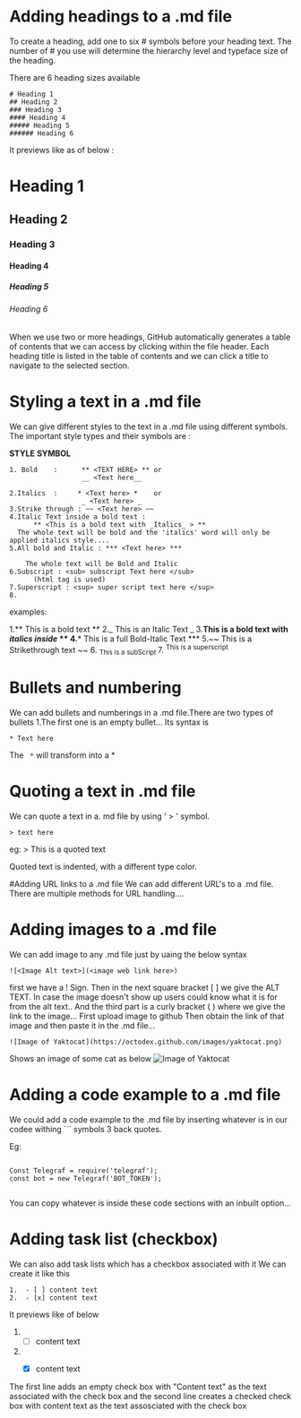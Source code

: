 # Adding headings to a .md file

To create a heading, add one to six # symbols before your heading text. The number of # you use will determine the hierarchy level and typeface size of the heading.

There are 6 heading sizes available
```
# Heading 1
## Heading 2
### Heading 3
#### Heading 4
##### Heading 5
###### Heading 6
```
It previews like as of below :
# Heading 1
## Heading 2
### Heading 3
#### Heading 4
##### Heading 5
###### Heading 6

When we use two or more headings, GitHub automatically generates a table of contents that we can access by clicking  within the file header. Each heading title is listed in the table of contents and we can click a title to navigate to the selected section.

# Styling a text in a .md file

We can give different styles to the text in a .md file using different symbols. The important style types and their symbols are :

  **STYLE**          **SYMBOL**
``` 
1. Bold    :      ** <TEXT HERE> ** or
                  __ <Text here__
              
2.Italics  :     * <Text here> *    or
                  _ <Text here> _
3.Strike through : ~~ <Text here> ~~
4.Italic Text inside a bold text :
      ** <This is a bold text with _Italics_ > **
  The whole text will be bold and the 'italics' word will only be applied italics style....
5.All bold and Italic : *** <Text here> ***

    The whole text will be Bold and Italic
6.Subscript : <sub> subscript Text here </sub>
      (html tag is used)
7.Superscript : <sup> super script text here </sup>
8.

```

examples:

1.** This is a bold text **
2._ This is an Italic Text _
3.**This is a bold text with _italics inside_ **
4.*** This is a full Bold-Italic Text ***
5.~~ This is a Strikethrough text ~~
6. <sub> This is a subScript </sub>
7. <sup> This is a superscript </sup>

# Bullets and numbering

We can add bullets and numberings in a .md file.There are two types of bullets
1.The first one is an empty bullet... Its syntax is
```
* Text here

```
The ```  * ``` will transform into a *

# Quoting a text in .md file
We can quote a text in a. md file by using ' > ' symbol.

``` 
> text here
```
eg: > This is a quoted text


Quoted text is indented, with a different type color.


#Adding URL links to a .md file
We can add different URL's to a .md file. There are multiple methods for URL handling....










# Adding images to a .md file
We can add image to any .md file just by uaing the below syntax
```
![<Image Alt text>](<image web link here>)
```

first we have a ! Sign. Then in the next square bracket [ ] we give the ALT TEXT.
In case the  image doesn't show up users could know what it is for from the alt text..
And the third part is a curly bracket ( ) where we give the link to the image... First upload image to github
Then obtain the link of that image and then paste it in the .md file...
``` 
![Image of Yaktocat](https://octodex.github.com/images/yaktocat.png)
``` 
Shows an image of some cat as below
![Image of Yaktocat](https://octodex.github.com/images/yaktocat.png)


# Adding a code example to a  .md file
We could add a code example to the .md file by inserting whatever is in our codee withing ``` symbols 3 back quotes.

Eg:
```

Const Telegraf = require('telegraf');
const bot = new Telegraf('BOT_TOKEN');


```


You can copy whatever is inside these code sections with an inbuilt option...

# Adding task list (checkbox)

We can also add task lists which has a checkbox associated with it
We can create it like this
```
1.  - [ ] content text
2.  - [x] content text
```
It previews like of below
1.  - [ ] content text
2.  - [x] content text


The first line adds an empty check box with "Content text" as the text associated with the check box
and the second line creates a checked check box with content text as the text assosciated with the check box


